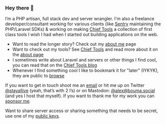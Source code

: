 ### Hey there 👋

I’m a PHP artisan, full stack dev and server wrangler. I'm also a freelance developer/consultant working for various clients (like [Sentry](https://sentry.io) maintaining the PHP/Laravel SDKs) & working on making [Chief Tools](https://chief.app/?ref=gh-stayallive) a collection of first class tools I wish I had when I started out building applications on the web.

- Want to read the longer story? Check out my [about me](https://github.com/stayallive/stayallive/blob/main/ABOUT-ME.md) page
- Want to check out my tools? See [Chief Tools](https://chief.app/?ref=gh-stayallive) and read more about it on the [about page](https://chief.app/about?ref=gh-stayallive)
- I sometimes write about Laravel and servers or other things I find cool, you can read that on the [Chief Tools blog](https://chief.app/blog?ref=gh-stayallive)
- Whenever I find something cool I like to bookmark it for "later" (IYKYK), they are public to [browse](https://raindrop.io/stayallive/bookmarks-19262112)

If you want to get in touch shoot me an [email](mailto:alex+gh@bouma.dev) or hit me up on Twitter [@stayallive](https://twitter.com/stayallive) (yeah, that’s with 2 l’s) or on Mastodon: [@alex@bouma.social](https://bouma.social/@alex) (and yes I host that myself). If you want to thank me for my work you can [sponsor me](https://github.com/sponsors/stayallive).

Want to share server access or sharing something that needs to be secret, use one of my [public keys](https://github.com/stayallive/stayallive/blob/main/PUBLIC-KEYS.md).
